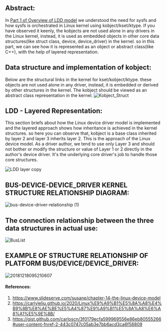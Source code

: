 ## Abstract:
In  [Part 1 of Overview of LDD model](https://github.com/Sudharshan-07/Linux/blob/Linux-driver-model/Overview%20of%20Linux%20device%20driver%20model.md) we understood the need for sysfs and how sysfs is orchestrated in Linux kernel using kobject/kset/ktype. If you have observed it keenly, the kobjects are not used alone in any drivers in the Linux kernel, instead, it is used as embedded objects in other core data structures(like struct class, device, device_driver) in the kernel. so in this part, we can see how it is represented as an object or abstract class(like C++), with the help of layered representation.

## Data structure and implementation of kobject:
Below are the structural links in the kernel for kset/kobject/ktype. these objects are not used alone in any driver, instead, it is embedded or derived by other structures in the kernel. The kobject should be viewed as an abstract class representation in the kernel.
![Kobject_Struct](https://github.com/Sudharshan-07/Linux/assets/52316856/b8371576-a97f-4741-a979-4180835e2dcd)

## LDD - Layered Representation:
This section briefs about how the Linux device driver model is implemented and the layered approach shows how inheritance is achieved in the kernel structures. so here you can observe that, kobject is a base class inherited by layer 2 and layer 3 inherits layer 2. This is the approach of the Linux device model. As a driver author, we tend to use only Layer 3 and should not bother or modify the structure or value of Layer 1 or 2 directly in the author's device driver. It's the underlying core driver's job to handle those core structures.

![LDD layer copy](https://github.com/Sudharshan-07/Linux/assets/52316856/f990eba6-c9c1-44ff-aa9f-55ff708e591a)

## BUS-DEVICE-DEVICE_DRIVER KERNEL STRUCTURE RELATIONSHIP DIAGRAM:
![bus-device-driver-relationship (1)](https://github.com/Sudharshan-07/Linux/assets/52316856/f3c57720-7353-4398-bd56-e40e86591866)


## The connection relationship between the three data structures in actual use:
![BusList](https://github.com/Sudharshan-07/Linux/assets/52316856/07e28700-ce8f-4cb1-9f50-99e276c16664)


## EXAMPLE OF STRUCTURE RELATIONSHIP OF PLATFORM BUS/DEVICE/DEVICE_DRIVER:
![20181218095210607](https://github.com/Sudharshan-07/Linux/assets/52316856/2184217f-4602-4af4-907f-52d355023dbb)


#### References:
1. https://www.slideserve.com/susane/chapter-14-the-linux-device-model <br>
2. https://carlyleliu.github.io/2020/Linux%E9%A9%B1%E5%8A%A8%E4%B9%8B%E8%AE%BE%E5%A4%87%E9%A9%B1%E5%8A%A8%E6%A8%A1%E5%9E%8B/ <br>
3. https://gist.github.com/carloscn/3f0179ecfa599969556e86eb80555266#user-content-fnref-2-443c0747c05ab3e7bb6acd3ca6f58809 <br>
